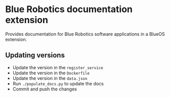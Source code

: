 # Blue Robotics documentation extension

Provides documentation for Blue Robotics software applications in a BlueOS extension.

## Updating versions

- Update the version in the `register_service`
- Update the version in the `Dockerfile`
- Update the version in the `data.json`
- Run `./populate_docs.py` to update the docs
- Commit and push the changes
